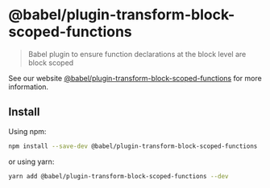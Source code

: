 # @babel/plugin-transform-block-scoped-functions

> Babel plugin to ensure function declarations at the block level are block scoped

See our
website [@babel/plugin-transform-block-scoped-functions](https://babeljs.io/docs/en/next/babel-plugin-transform-block-scoped-functions.html)
for more information.

## Install

Using npm:

```sh
npm install --save-dev @babel/plugin-transform-block-scoped-functions
```

or using yarn:

```sh
yarn add @babel/plugin-transform-block-scoped-functions --dev
```

